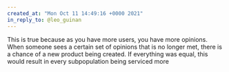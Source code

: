 ```yaml
---
created_at: "Mon Oct 11 14:49:16 +0000 2021"
in_reply_to: @leo_guinan
---
```


This is true because as you have more users,  you have more opinions. When someone sees a certain set of opinions that is no longer met, there is a chance of a new product being created. If everything was equal, this would result in every subpopulation being serviced more